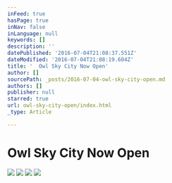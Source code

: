 ```yaml
---
inFeed: true
hasPage: true
inNav: false
inLanguage: null
keywords: []
description: ''
datePublished: '2016-07-04T21:08:37.551Z'
dateModified: '2016-07-04T21:08:19.604Z'
title: '  Owl Sky City Now Open'
author: []
sourcePath: _posts/2016-07-04-owl-sky-city-open.md
authors: []
publisher: null
starred: true
url: owl-sky-city-open/index.html
_type: Article

---
```

# Owl Sky City Now Open
![](https://the-grid-user-content.s3-us-west-2.amazonaws.com/501c8da3-fd09-4e4e-8aad-a382e912f3f0.png)
![](https://the-grid-user-content.s3-us-west-2.amazonaws.com/4ddc530b-2e45-4154-8088-6ad07b9f416b.png)
![](https://the-grid-user-content.s3-us-west-2.amazonaws.com/c997de78-3125-41b6-9b79-5bf7f4a91f42.png)
![](https://the-grid-user-content.s3-us-west-2.amazonaws.com/97f2b749-0ec7-499f-960e-83bdccd9275f.png)